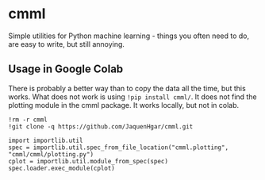 # cmml

Simple utilities for Python machine learning - things you often need to do, are easy to write, but still annoying.


## Usage in Google Colab

There is probably a better way than to copy the data all the time, but this
works. What does not work is using `!pip install cmml/`. It does not find the
plotting module in the cmml package. It works locally, but not in colab.

```none
!rm -r cmml
!git clone -q https://github.com/JaquenHgar/cmml.git

import importlib.util
spec = importlib.util.spec_from_file_location("cmml.plotting", "cmml/cmml/plotting.py")
cplot = importlib.util.module_from_spec(spec)
spec.loader.exec_module(cplot)
```